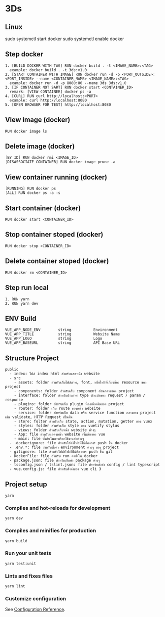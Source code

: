 # 3Ds

## Linux
sudo systemctl start docker
sudo systemctl enable docker

## Step docker

```
1. [BUILD DOCKER WITH TAG] RUN docker build . -t <IMAGE_NAME>:<TAG>
  example: docker build . -t 3ds:v1.0
2. [START CONTAINER WITH IMAGE] RUN docker run -d -p <PORT_OUTSIDE>:<PORT_INSIDE> --name <CONTAINER_NAME> <IMAGE_NAME>:<TAG>
  example: docker run -d -p 8080:80 --name 3ds 3ds:v1.0
3. [IF CONTAINER NOT SART] RUN docker start <CONTAINER_ID>
  remark: [VIEW CONTAINER] docker ps -a
4. [CURL] RUN curl http://localhost:<PORT>
  example: curl http://localhost:8080
5. [OPEN BROWSER FOR TEST] http://localhost:8080

```

## View image (docker)

```
RUN docker image ls

```

## Delete image (docker)

```
[BY ID] RUN docker rmi <IMAGE_ID>
[DISASSOCIATE CONTAINER] RUN docker image prune -a

```

## View container running (docker)

```
[RUNNING] RUN docker ps
[ALL] RUN docker ps -a -s

```

## Start container (docker)

```
RUN docker start <CONTAINER_ID>

```


## Stop container stoped (docker)

```
RUN docker stop <CONTAINER_ID>

```

## Delete container stoped (docker)

```
RUN docker rm <CONTAINER_ID>

```

## Step run local

```
1. RUN yarn
2. RUN yarn dev

```

## ENV Build
```
VUE_APP_NODE_ENV        string          Environment
VUE_APP_TITLE           string          Website Name
VUE_APP_LOGO            string          Logo
VUE_APP_BASEURL         string          API Base URL

```

## Structure Project
```
public
  - index: ไฟล์ index html สำหรับแสดหน้า website
  - src
    - assets: folder สำหรับเก็บไฟล์ภาพ, font, หรือไฟล์ที่เกี่ยวข้อง resource ของ project
    - components: folder สำหรับเก็บ component ส่วนกลางของ project
    - interface: folder สำหรับประกาศ type ตัวแปลของ request / param / response
    - plugins: folder สำหรับเก็บ plugin ที่ลงเพิ่มเติมของ project
    - router: folder เก็บ route ของหน้า website
    - service: folder สำหรับเก็บ data หรือ service function กลางของ project เช่น validate, HTTP Request เป็นต้น
    - store: folter สำหรับเก็บ state, action, mutation, getter ของ vuex
    - styles: folder สำหรับเก็บ style ของ vuetify stylus
    - views: folder สำหรับเก็บหน้า website ต่างๆ
    - App: file สำหรับแสดงหน้า website เริ่มต้นของ vue
    - main: file ตั้งต้นในการเรียกใช้งานส่วต่างๆ
  - .dockerignore: file สำหรับใส่ค่าไฟล์ที่ไม่ต้องการ push ขึ้น docker
  - .env.*: file สำหรับตั้งค่า environment ต่างๆ ของ project
  - gitignore: file สำหรับใส่ค่าไฟล์ที่ไม่ต้องการ push ขึ้น git
  - DockerFile: file สำหรับ run คำสั่งใน docker
  - package.json: file สำหรับเก็บค่า package ต่างๆ
  - tsconfig.json / tslint.json: file สำหรับตั่งค่า config / lint typescript
  - vue.config.js: file สำหรับตั้งค่าของ vue cli 3

```

## Project setup
```
yarn

```

### Compiles and hot-reloads for development
```
yarn dev

```

### Compiles and minifies for production
```
yarn build

```

### Run your unit tests
```
yarn test:unit

```

### Lints and fixes files
```
yarn lint

```

### Customize configuration
See [Configuration Reference](https://cli.vuejs.org/config/).
